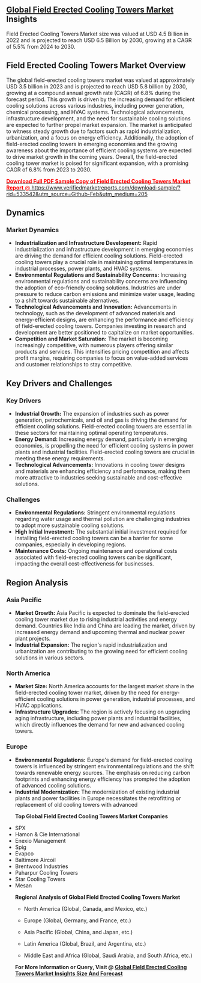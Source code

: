 <h2><a href="https://www.verifiedmarketreports.com/download-sample/?rid=533542&amp;utm_source=Github&amp;utm_medium=205" target="_blank">Global Field Erected Cooling Towers Market</a> Insights</h2><p>Field Erected Cooling Towers Market size was valued at USD 4.5 Billion in 2022 and is projected to reach USD 6.5 Billion by 2030, growing at a CAGR of 5.5% from 2024 to 2030.</p><p> <h2>Field Erected Cooling Towers Market Overview</h2> <p>The global field-erected cooling towers market was valued at approximately USD 3.5 billion in 2023 and is projected to reach USD 5.8 billion by 2030, growing at a compound annual growth rate (CAGR) of 6.8% during the forecast period. This growth is driven by the increasing demand for efficient cooling solutions across various industries, including power generation, chemical processing, and HVAC systems. Technological advancements, infrastructure development, and the need for sustainable cooling solutions are expected to further propel market expansion. The market is anticipated to witness steady growth due to factors such as rapid industrialization, urbanization, and a focus on energy efficiency. Additionally, the adoption of field-erected cooling towers in emerging economies and the growing awareness about the importance of efficient cooling systems are expected to drive market growth in the coming years. Overall, the field-erected cooling tower market is poised for significant expansion, with a promising CAGR of 6.8% from 2023 to 2030. </p> <p><a href="#"><p><span class=""><span style="color: #ff0000;"><strong>Download Full PDF Sample Copy of Field Erected Cooling Towers Market Report</strong> @ </span><a href="https://www.verifiedmarketreports.com/download-sample/?rid=533542&amp;utm_source=Github-Feb&amp;utm_medium=205" target="_blank">https://www.verifiedmarketreports.com/download-sample/?rid=533542&amp;utm_source=Github-Feb&amp;utm_medium=205</a></span></p></a></p> <h2>Dynamics</h2> <h3>Market Dynamics</h3> <ul> <li><strong>Industrialization and Infrastructure Development:</strong> Rapid industrialization and infrastructure development in emerging economies are driving the demand for efficient cooling solutions. Field-erected cooling towers play a crucial role in maintaining optimal temperatures in industrial processes, power plants, and HVAC systems. <li><strong>Environmental Regulations and Sustainability Concerns:</strong> Increasing environmental regulations and sustainability concerns are influencing the adoption of eco-friendly cooling solutions. Industries are under pressure to reduce carbon emissions and minimize water usage, leading to a shift towards sustainable alternatives. <li><strong>Technological Advancements and Innovation:</strong> Advancements in technology, such as the development of advanced materials and energy-efficient designs, are enhancing the performance and efficiency of field-erected cooling towers. Companies investing in research and development are better positioned to capitalize on market opportunities. <li><strong>Competition and Market Saturation:</strong> The market is becoming increasingly competitive, with numerous players offering similar products and services. This intensifies pricing competition and affects profit margins, requiring companies to focus on value-added services and customer relationships to stay competitive. </ul> <h2>Key Drivers and Challenges</h2> <h3>Key Drivers</h3> <ul> <li><strong>Industrial Growth:</strong> The expansion of industries such as power generation, petrochemicals, and oil and gas is driving the demand for efficient cooling solutions. Field-erected cooling towers are essential in these sectors for maintaining optimal operating temperatures. <li><strong>Energy Demand:</strong> Increasing energy demand, particularly in emerging economies, is propelling the need for efficient cooling systems in power plants and industrial facilities. Field-erected cooling towers are crucial in meeting these energy requirements. <li><strong>Technological Advancements:</strong> Innovations in cooling tower designs and materials are enhancing efficiency and performance, making them more attractive to industries seeking sustainable and cost-effective solutions. </ul> <h3>Challenges</h3> <ul> <li><strong>Environmental Regulations:</strong> Stringent environmental regulations regarding water usage and thermal pollution are challenging industries to adopt more sustainable cooling solutions. <li><strong>High Initial Investment:</strong> The substantial initial investment required for installing field-erected cooling towers can be a barrier for some companies, especially in developing regions. <li><strong>Maintenance Costs:</strong> Ongoing maintenance and operational costs associated with field-erected cooling towers can be significant, impacting the overall cost-effectiveness for businesses. </ul> <h2>Region Analysis</h2> <h3>Asia Pacific</h3> <ul> <li><strong>Market Growth:</strong> Asia Pacific is expected to dominate the field-erected cooling tower market due to rising industrial activities and energy demand. Countries like India and China are leading the market, driven by increased energy demand and upcoming thermal and nuclear power plant projects. <li><strong>Industrial Expansion:</strong> The region's rapid industrialization and urbanization are contributing to the growing need for efficient cooling solutions in various sectors. </ul> <h3>North America</h3> <ul> <li><strong>Market Size:</strong> North America accounts for the largest market share in the field-erected cooling tower market, driven by the need for energy-efficient cooling solutions in power generation, industrial processes, and HVAC applications. <li><strong>Infrastructure Upgrades:</strong> The region is actively focusing on upgrading aging infrastructure, including power plants and industrial facilities, which directly influences the demand for new and advanced cooling towers. </ul> <h3>Europe</h3> <ul> <li><strong>Environmental Regulations:</strong> Europe's demand for field-erected cooling towers is influenced by stringent environmental regulations and the shift towards renewable energy sources. The emphasis on reducing carbon footprints and enhancing energy efficiency has prompted the adoption of advanced cooling solutions. <li><strong>Industrial Modernization:</strong> The modernization of existing industrial plants and power facilities in Europe necessitates the retrofitting or replacement of old cooling towers with advanced</p><p><strong>Top Global Field Erected Cooling Towers Market Companies</strong></p><div data-test-id=""><p><li>SPX</li><li> Hamon & Cie International</li><li> Enexio Management</li><li> Spig</li><li> Evapco</li><li> Baltimore Aircoil</li><li> Brentwood Industries</li><li> Paharpur Cooling Towers</li><li> Star Cooling Towers</li><li> Mesan</li></p><div><strong>Regional Analysis of&nbsp;Global Field Erected Cooling Towers Market</strong></div><ul><li dir="ltr"><p dir="ltr">North America&nbsp;(Global, Canada, and Mexico, etc.)</p></li><li dir="ltr"><p dir="ltr">Europe (Global, Germany, and France, etc.)</p></li><li dir="ltr"><p dir="ltr">Asia Pacific&nbsp;(Global, China, and Japan, etc.)</p></li><li dir="ltr"><p dir="ltr">Latin America&nbsp;(Global, Brazil, and Argentina, etc.)</p></li><li dir="ltr">Middle East and Africa&nbsp;(Global, Saudi Arabia, and South Africa, etc.)</li></ul><p><strong>For More Information or Query, Visit @&nbsp;</strong><strong><a href="https://www.verifiedmarketreports.com/product/field-erected-cooling-towers-market-size-and-forecast/?utm_source=Github&amp;utm_medium=205" target="_blank">Global Field Erected Cooling Towers Market Insights Size And Forecast</a></strong></p></div>
